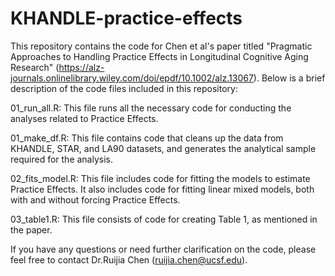 # KHANDLE-practice-effects
This repository contains the code for Chen et al's paper titled "Pragmatic Approaches to Handling Practice Effects in Longitudinal Cognitive Aging Research" (https://alz-journals.onlinelibrary.wiley.com/doi/epdf/10.1002/alz.13067). Below is a brief description of the code files included in this repository:

01_run_all.R: This file runs all the necessary code for conducting the analyses related to Practice Effects.

01_make_df.R: This file contains code that cleans up the data from KHANDLE, STAR, and LA90 datasets, and generates the analytical sample required for the analysis.

02_fits_model.R: This file includes code for fitting the models to estimate Practice Effects. It also includes code for fitting linear mixed models, both with and without forcing Practice Effects.

03_table1.R: This file consists of code for creating Table 1, as mentioned in the paper.

If you have any questions or need further clarification on the code, please feel free to contact Dr.Ruijia Chen (ruijia.chen@ucsf.edu).
